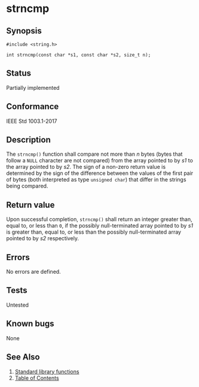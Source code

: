 # strncmp

## Synopsis

`#include <string.h>`

`int strncmp(const char *s1, const char *s2, size_t n);`

## Status

Partially implemented

## Conformance

IEEE Std 1003.1-2017

## Description

The `strncmp()` function shall compare not more than _n_ bytes (bytes that follow a `NULL` character are not compared)
from the array pointed to by _s1_ to the array pointed to by _s2_.
The sign of a non-zero return value is determined by the sign of the difference between the values of the first pair of
bytes (both interpreted as type `unsigned char`) that differ in the strings being compared.

## Return value

Upon successful completion, `strncmp()` shall return an integer greater than, equal to, or less than `0`, if the
possibly null-terminated array pointed to by _s1_ is greater than, equal to, or less than the possibly null-terminated
array pointed to by _s2_ respectively.

## Errors

No errors are defined.

## Tests

Untested

## Known bugs

None

## See Also

1. [Standard library functions](../functions.md)
2. [Table of Contents](../../../README.md)
